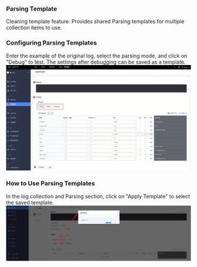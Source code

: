 ### Parsing Template
Cleaning template feature: Provides shared Parsing templates for multiple collection items to use.

### Configuring Parsing Templates
Enter the example of the original log, select the parsing mode, and click on "Debug" to test. The settings after debugging can be saved as a template. 
![Alt text](media/20240815153101.png)


### How to Use Parsing Templates
In the log collection and Parsing section, click on "Apply Template" to select the saved template.
![Alt text](media/20240815153102.png)